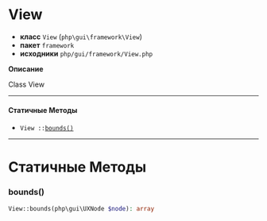 # View

- **класс** `View` (`php\gui\framework\View`)
- **пакет** `framework`
- **исходники** `php/gui/framework/View.php`

**Описание**

Class View

---

#### Статичные Методы

- `View ::`[`bounds()`](#method-bounds)

---
# Статичные Методы

<a name="method-bounds"></a>

### bounds()
```php
View::bounds(php\gui\UXNode $node): array
```